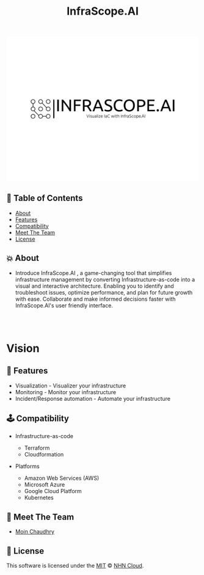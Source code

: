 <h1 align="center"> InfraScope.AI </h1> <br>
<p align="center">
<img src="assets/infrascopeai-high-resolution-logo-black-on-white-background.png" alt="Alt text" title="Optional title">
</p>

## 🚩 Table of Contents

- [About](#-About)
- [Features](#-features)
- [Compatibility](#-compatibility)
- [Meet The Team](#-meet-the-team)
- [License](#-license)


## 💥 About
* Introduce InfraScope.AI , a game-changing tool that simplifies infrastructure management by converting Infrastructure-as-code into a visual and interactive architecture. Enabling you to identify and troubleshoot issues, optimize
performance, and plan for future growth with ease. Collaborate and make informed decisions faster with InfraScope.Al's user friendly interface.

<br>
<br>

# Vision
## 🎨 Features

* Visualization -  Visualizer your infrastructure
* Monitoring - Monitor your infrastructure
* Incident/Response automation - Automate your infrastructure

## 🕹 Compatibility
* Infrastructure-as-code
    
    * Terraform
    * Cloudformation

* Platforms 
    
    * Amazon Web Services (AWS)
    * Microsoft Azure
    * Google Cloud Platform
    * Kubernetes


## 🍞 Meet The Team

- [Moin Chaudhry]()


## 📜 License

This software is licensed under the [MIT](https://github.com/nhn/tui.editor/blob/master/LICENSE) © [NHN Cloud](https://github.com/nhn).